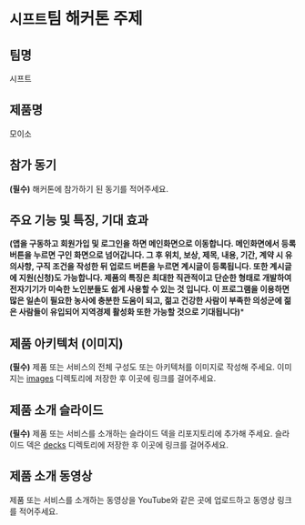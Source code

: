 # `시프트`팀 해커톤 주제

## 팀명

시프트

## 제품명

모이소

## 참가 동기

**(필수)** 해커톤에 참가하기 된 동기를 적어주세요.

## 주요 기능 및 특징, 기대 효과

**(앱을 구동하고 회원가입 및 로그인을 하면 메인화면으로 이동합니다. 메인화면에서 등록 버튼을 누르면 구인 화면으로 넘어갑니다. 그 후 위치, 보상, 제목, 내용, 기간, 계약 시 유의사항, 구직 조건을 작성한 뒤 업로드 버튼을 누르면 계시글이 등록됩니다. 또한 계시글에 지원(신청)도 가능합니다. 제품의 특징은 최대한 직관적이고 단순한 형태로 개발하여 전자기기가 미숙한 노인분들도 쉽게 사용할 수 있는 것 입니다. 이 프로그램을 이용하면 많은 일손이 필요한 농사에 충분한 도움이 되고, 젊고 건강한 사람이 부족한 의성군에 젊은 사람들이 유입되어 지역경제 활성화 또한 가능할 것으로 기대됩니다)***

## 제품 아키텍처 (이미지)

**(필수)** 제품 또는 서비스의 전체 구성도 또는 아키텍처를 이미지로 작성해 주세요. 이미지는 [images](./images) 디렉토리에 저장한 후 이곳에 링크를 걸어주세요.

## 제품 소개 슬라이드

**(필수)** 제품 또는 서비스를 소개하는 슬라이드 덱을 리포지토리에 추가해 주세요. 슬라이드 덱은 [decks](./decks) 디렉토리에 저장한 후 이곳에 링크를 걸어주세요.

## 제품 소개 동영상

제품 또는 서비스를 소개하는 동영상을 YouTube와 같은 곳에 업로드하고 동영상 링크를 적어주세요.
